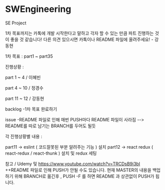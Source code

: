 # SWEngineering
SE Project

1차 목표까지는 카톡에 개발 시작한다고 말하고 각자 할 수 있는 만큼 파트 진행하는 것이 좋을 것 같습니다!
다른 의견 있으시면 카톡이나 README 파일에 올려주세요! - 강동현


1차 목표 : part1 ~ part35


진행상황 :

part 1 ~ 4  / 이혜빈

part 4 ~ 10 / 정경수

part 11 ~ 12 / 강동현



backlog
-1차 목표 완료하기

issue
-README 파일로 인해 매번 PUSH마다 README 파일이 사라짐 --> README를 따로 남기는 BRANCH를 두어도 될듯


각 진행상황별 내용 :

part11 -> eslint ( 코드잘못된 부분 알려주는 기능 ) 설치
part12 -> react redux ( react-redux / react-thunk ) 설치 및 redux 세팅

참고 / Udemy 및 https://www.youtube.com/watch?v=TRCDsB9i3bI
++README 파일로 인해 PUSH가 안될 수도 있습니다. 현재 MASTER의 내용을 백업하기 위해 BRANCH로 옮긴후 , PUSH -F 를 하면 README 과 상관없이 PUSH가 됩니다.
